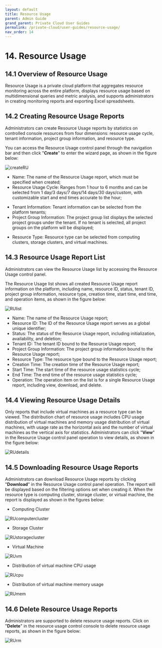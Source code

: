 ```yaml
---
layout: default
title: Resource Usage
parent: Admin Guide
grand_parent: Private Cloud User Guides
permalink: /private-cloud/user-guides/resource-usage/
nav_order: 14
---
```

# 14. Resource Usage

## 14.1 Overview of Resource Usage

Resource Usage is a private cloud platform that aggregates resource monitoring across the entire platform, displays resource usage based on multidimensional queries and metric analysis, and supports administrators in creating monitoring reports and exporting Excel spreadsheets.

## 14.2 Creating Resource Usage Reports

Administrators can create Resource Usage reports by statistics on controlled console resources from four dimensions: resource usage cycle, tenant information, project group information, and resource type.

You can access the Resource Usage control panel through the navigation bar and then click "**Create**" to enter the wizard page, as shown in the figure below:

![createRU](/assets/images/adminguide/createRU.png)

* Name: The name of the Resource Usage report, which must be specified when created;
* Resource Usage Cycle: Ranges from 1 hour to 6 months and can be selected from 1 day/3 days/7 days/14 days/30 days/custom, with customizable start and end times accurate to the hour;
- Tenant Information: Tenant information can be selected from the platform tenants;
- Project Group Information: The project group list displays the selected project groups under the tenant. If no tenant is selected, all project groups on the platform will be displayed;
* Resource Type: Resource type can be selected from computing clusters, storage clusters, and virtual machines.

## 14.3 Resource Usage Report List

Administrators can view the Resource Usage list by accessing the Resource Usage control panel.

The Resource Usage list shows all created Resource Usage report information on the platform, including name, resource ID, status, tenant ID, project group information, resource type, creation time, start time, end time, and operation items, as shown in the figure below:

![RUlist](/assets/images/adminguide/RUlist.png)

- Name: The name of the Resource Usage report;
- Resource ID: The ID of the Resource Usage report serves as a global unique identifier;
- Status: The status of the Resource Usage report, including initialization, availability, and deletion;
- Tenant ID: The tenant ID bound to the Resource Usage report;
- Project Group Information: The project group information bound to the Resource Usage report;
- Resource Type: The resource type bound to the Resource Usage report;
- Creation Time: The creation time of the Resource Usage report;
- Start Time: The start time of the resource usage statistics cycle;
- End Time: The end time of the resource usage statistics cycle;
- Operation: The operation item on the list is for a single Resource Usage report, including view, download, and delete.

## 14.4 Viewing Resource Usage Details

Only reports that include virtual machines as a resource type can be viewed. The distribution chart of resource usage includes CPU usage distribution of virtual machines and memory usage distribution of virtual machines, with usage rate as the horizontal axis and the number of virtual machines as the vertical axis for statistics. Administrators can click "**View**" in the Resource Usage control panel operation to view details, as shown in the figure below:

![RUdetails](/assets/images/adminguide/RUdetails.png)

## 14.5 Downloading Resource Usage Reports

Administrators can download Resource Usage reports by clicking "**Download**" in the Resource Usage control panel operation. The report will be displayed based on the filtering options set when creating it. When the resource type is computing cluster, storage cluster, or virtual machine, the report is displayed as shown in the figures below:

* Computing Cluster

![RUcomputercluster](/assets/images/adminguide/RUcomputercluster.png)

* Storage Cluster

![RUstoragecluster](/assets/images/adminguide/RUstoragecluster.png)

* Virtual Machine

![RUvm](/assets/images/adminguide/RUvm.png)

* Distribution of virtual machine CPU usage

![RUcpu](/assets/images/adminguide/RUcpu.png)

* Distribution of virtual machine memory usage

![RUmem](/assets/images/adminguide/RUmem.png)

## 14.6 Delete Resource Usage Reports

Administrators are supported to delete resource usage reports. Click on "**Delete**" in the resource usage control console to delete resource usage reports, as shown in the figure below:

![RUrm](/assets/images/adminguide/RUrm.png)

